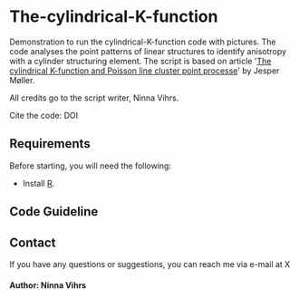# The-cylindrical-K-function
Demonstration to run the cylindrical-K-function code with pictures. The code analyses the point patterns of linear structures to identify anisotropy with a cylinder structuring element. The script is based on article '[The cylindrical K-function and Poisson line cluster point processe](https://arxiv.org/abs/1503.07423)' by Jesper Møller. 

All credits go to the script writer, Ninna Vihrs.

Cite the code: DOI

## Requirements 
Before starting, you will need the following:

- Install [R](https://cran.r-project.org/).

## Code Guideline


## Contact
If you have any questions or suggestions, you can reach me via e-mail at X

#### Author: Ninna Vihrs
